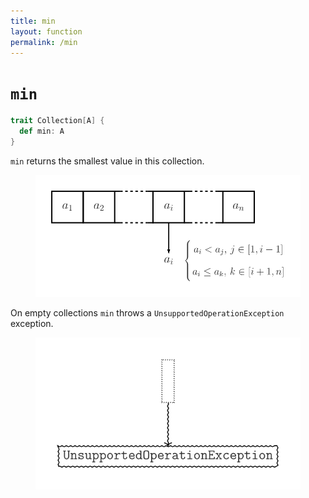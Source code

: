 ```yaml
---
title: min
layout: function
permalink: /min
---
```


# `min`

~~~ scala
trait Collection[A] {
  def min: A
}
~~~

`min` returns the smallest value in this collection.

<figure class="diagram">
  <img src="images/min.svg" alt="min function">
  <!-- <figcaption class="diagram-desc"></figcaption> -->
</figure>

On empty collections `min` throws a `UnsupportedOperationException` exception.

<figure class="diagram">
  <img src="images/min.2.svg" alt="min function">
  <!-- <figcaption class="diagram-desc"></figcaption> -->
</figure>
